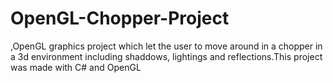# OpenGL-Chopper-Project
,OpenGL graphics project which let the user to move around in a chopper in a 3d environment including shaddows, lightings and reflections.This project was made with C# and OpenGL
